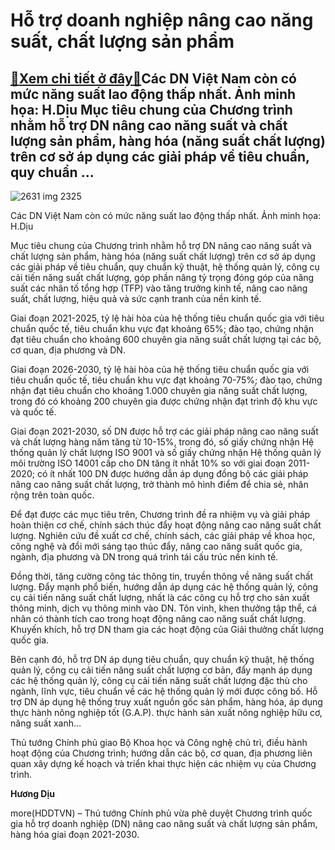 Hỗ trợ doanh nghiệp nâng cao năng suất, chất lượng sản phẩm
===========================================================

[:gift:Xem chi tiết ở đây:gift:](https://hddtvn.com/ho-tro-doanh-nghiep-nang-cao-nang-suat-chat-luong-san-pham/)Các DN Việt Nam còn có mức năng suất lao động thấp nhất. Ảnh minh họa: H.Dịu Mục tiêu chung của Chương trình nhằm hỗ trợ DN nâng cao năng suất và chất lượng sản phẩm, hàng hóa (năng suất chất lượng) trên cơ sở áp dụng các giải pháp về tiêu chuẩn, quy chuẩn …
------------------------------------------------------------------------------------------------------------------------------------------------------------------------------------------------------------------------------------------------------------------





![2631 img 2325](https://haiquanonline.com.vn/stores/news_dataimages/diulth/042020/11/10/in_article/2631_IMG_2325.jpg?rt=20200901193424 "Khu vực kinh tế ngoài nhà nước có mức năng suất lao động thấp nhất. Ảnh minh họa: H.Dịu")


Các DN Việt Nam còn có mức năng suất lao động thấp nhất. Ảnh minh họa: H.Dịu



Mục tiêu chung của Chương trình nhằm hỗ trợ DN nâng cao năng suất và chất lượng sản phẩm, hàng hóa (năng suất chất lượng) trên cơ sở áp dụng các giải pháp về tiêu chuẩn, quy chuẩn kỹ thuật, hệ thống quản lý, công cụ cải tiến năng suất chất lượng, góp phần nâng tỷ trọng đóng góp của năng suất các nhân tố tổng hợp (TFP) vào tăng trưởng kinh tế, nâng cao năng suất, chất lượng, hiệu quả và sức cạnh tranh của nền kinh tế.


Giai đoạn 2021-2025, tỷ lệ hài hòa của hệ thống tiêu chuẩn quốc gia với tiêu chuẩn quốc tế, tiêu chuẩn khu vực đạt khoảng 65%; đào tạo, chứng nhận đạt tiêu chuẩn cho khoảng 600 chuyên gia năng suất chất lượng tại các bộ, cơ quan, địa phương và DN.


Giai đoạn 2026-2030, tỷ lệ hài hòa của hệ thống tiêu chuẩn quốc gia với tiêu chuẩn quốc tế, tiêu chuẩn khu vực đạt khoảng 70-75%; đào tạo, chứng nhận đạt tiêu chuẩn cho khoảng 1.000 chuyên gia năng suất chất lượng, trong đó có khoảng 200 chuyên gia được chứng nhận đạt trình độ khu vực và quốc tế.


Giai đoạn 2021-2030, số DN được hỗ trợ các giải pháp nâng cao năng suất và chất lượng hàng năm tăng từ 10-15%, trong đó, số giấy chứng nhận Hệ thống quản lý chất lượng ISO 9001 và số giấy chứng nhận Hệ thống quản lý môi trường ISO 14001 cấp cho DN tăng ít nhất 10% so với giai đoạn 2011-2020; có ít nhất 100 DN được hướng dẫn áp dụng đồng bộ các giải pháp nâng cao năng suất chất lượng, trở thành mô hình điểm để chia sẻ, nhân rộng trên toàn quốc.


Để đạt được các mục tiêu trên, Chương trình đề ra nhiệm vụ và giải pháp hoàn thiện cơ chế, chính sách thúc đẩy hoạt động nâng cao năng suất chất lượng. Nghiên cứu đề xuất cơ chế, chính sách, các giải pháp về khoa học, công nghệ và đổi mới sáng tạo thúc đẩy, nâng cao năng suất quốc gia, ngành, địa phương và DN trong quá trình tái cấu trúc nền kinh tế.


Đồng thời, tăng cường công tác thông tin, truyền thông về năng suất chất lượng. Đẩy mạnh phổ biến, hướng dẫn áp dụng các hệ thống quản lý, công cụ cải tiến năng suất chất lượng, nhất là các công cụ hỗ trợ cho sản xuất thông minh, dịch vụ thông minh vào DN. Tôn vinh, khen thưởng tập thể, cá nhân có thành tích cao trong hoạt động nâng cao năng suất chất lượng. Khuyến khích, hỗ trợ DN tham gia các hoạt động của Giải thưởng chất lượng quốc gia.


Bên cạnh đó, hỗ trợ DN áp dụng tiêu chuẩn, quy chuẩn kỹ thuật, hệ thống quản lý, công cụ cải tiến năng suất chất lượng cơ bản, đẩy mạnh áp dụng các hệ thống quản lý, công cụ cải tiến năng suất chất lượng đặc thù cho ngành, lĩnh vực, tiêu chuẩn về các hệ thống quản lý mới được công bố. Hỗ trợ DN áp dụng hệ thống truy xuất nguồn gốc sản phẩm, hàng hóa, áp dụng thực hành nông nghiệp tốt (G.A.P). thực hành sản xuất nông nghiệp hữu cơ, năng suất xanh…


Thủ tướng Chính phủ giao Bộ Khoa học và Công nghệ chủ trì, điều hành hoạt động của Chương trình; hướng dẫn các bộ, cơ quan, địa phương liên quan xây dựng kế hoạch và triển khai thực hiện các nhiệm vụ của Chương trình.




**Hương Dịu**



more(HDDTVN) – Thủ tướng Chính phủ vừa phê duyệt Chương trình quốc gia hỗ trợ doanh nghiệp (DN) nâng cao năng suất và chất lượng sản phẩm, hàng hóa giai đoạn 2021-2030.

